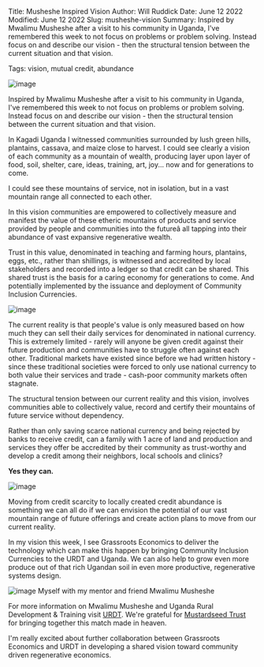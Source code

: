 Title: Musheshe Inspired Vision
Author: Will Ruddick
Date: June 12 2022
Modified: June 12 2022
Slug: musheshe-vision
Summary: Inspired by Mwalimu Musheshe after a visit to his community in Uganda, I've remembered this week to not focus on problems or problem solving. Instead focus on and describe our vision - then the structural tension between the current situation and that vision.

Tags: vision, mutual credit, abundance

![image](images/blog/musheshe-vision1.webp)

Inspired by Mwalimu Musheshe after a visit to his community in Uganda, I've remembered this week to not focus on problems or problem solving. Instead focus on and describe our vision - then the structural tension between the current situation and that vision.

In Kagadi Uganda I witnessed communities surrounded by lush green hills, plantains, cassava, and maize close to harvest. I could see clearly a vision of each community as a mountain of wealth, producing layer upon layer of food, soil, shelter, care, ideas, training, art, joy... now and for generations to come.

I could see these mountains of service, not in isolation, but in a vast mountain range all connected to each other.

In this vision communities are empowered to collectively measure and manifest the value of these etheric mountains of products and service provided by people and communities into the futureâ all tapping into their abundance of vast expansive regenerative wealth. 

Trust in this value, denominated in teaching and farming hours, plantains, eggs, etc., rather than shillings, is witnessed and accredited by local stakeholders and recorded into a ledger so that credit can be shared. This shared trust is the basis for a caring economy for generations to come. And potentially implemented by the issuance and deployment of Community Inclusion Currencies. 

![image](images/blog/musheshe-vision2.webp)

The current reality is that people's value is only measured based on how much they can sell their daily services for denominated in national currency. This is extremely limited - rarely will anyone be given credit against their future production and communities have to struggle often against each other. Traditional markets have existed since before we had written history - since these traditional societies were forced to only use national currency to both value their services and trade - cash-poor community markets often stagnate.

The structural tension between our current reality and this vision, involves communities able to collectively value, record and certify their mountains of future service without dependency. 

Rather than only saving scarce national currency and being rejected by banks to receive credit, can a family with 1 acre of land and production and services they offer be accredited by their community as trust-worthy and develop a credit among their neighbors, local schools and clinics? 

**Yes they can.**

![image](images/blog/musheshe-vision3.webp)

Moving from credit scarcity to locally created credit abundance is something we can all do if we can envision the potential of our vast mountain range of future offerings and create action plans to move from our current reality. 

In my vision this week, I see Grassroots Economics to deliver the technology which can make this happen by bringing Community Inclusion Currencies to the URDT and Uganda. We can also help to grow even more produce out of that rich Ugandan soil in even more productive, regenerative systems design. 

![image](images/blog/musheshe-vision4.webp)
Myself with my mentor and friend Mwalimu Musheshe

For more information on Mwalimu Musheshe and Uganda Rural Development & Training visit [URDT](https://urdt.net/). We're grateful for [Mustardseed Trust](https://www.mustardseedtrust.org/) for bringing together this match made in heaven.

I'm really excited about further collaboration between Grassroots Economics and URDT in developing a shared vision toward community driven regenerative economics.

